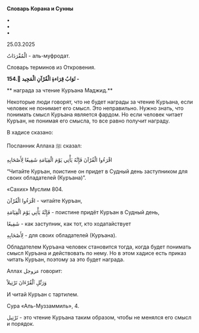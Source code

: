 **Словарь Корана и Сунны**  
  
  
  
•  
•  
•  
  
25.03.2025  
  

الْمُفْرَدَاتُ - аль-муфродат.

Словарь терминов из Откровения.

  

**154. ُثَوَابُ قِرَاءةِ الْقُرْآنِ الْمَجِيد -**

** награда за чтение Куръана Маджид.**

Некоторые люди говорят, что не будет награды за чтение Куръана, если
человек не понимает его смысл. Это неправильно. Нужно знать, что
понимать смысл Куръана является фардом. Но если человек читает Куръан,
не понимая его смысла, то все равно получит награду. 

В хадисе сказано:

Посланник Аллаха ﷺ сказал:

اقْرَءُوا الْقُرْآنَ فَإِنَّهُ يَأْتِي يَوْمَ الْقِيَامَةِ شَفِيعًا لِأَصْحَابِهِ

“Читайте Куръан, поистине он придет в Судный день заступником для своих
обладателей (Куръана)”.

«Сахих» Муслим 804.

اقْرَءُوا الْقُرْآنَ - читайте Куръан,

فَإِنَّهُ يَأْتِي يَوْمَ الْقِيَامَةِ - поистине придёт Куръан в Судный день, 

شَفِيعًا - как заступник, как тот, кто ходатайствует 

لِأَصْحَابِهِ - для своих обладателей (Куръана).

  

Обладателем Куръана человек становится тогда, когда будет понимать смысл
Куръана и действовать по нему. Но в этом хадисе есть приказ читать
Куръан, поэтому за это будет награда. 

Аллах عزوجل говорит:

وَرَتِّلِ ٱلْقُرْءَانَ تَرْتِيلاً

И читай Куръан с тартилем.

Сура «Аль-Муззаммиль», 4. 

  

تَرْتِيل - это чтение Куръана таким образом, чтобы не менялся его смысл и
порядок. 

  

